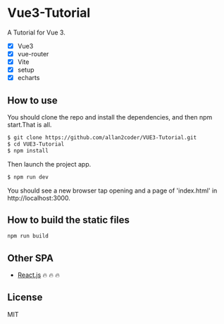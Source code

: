 # Vue3-Tutorial
A Tutorial for Vue 3.

-[x] Vue3
-[x] vue-router
-[x] Vite
-[x] setup
-[x] echarts

## How to use
You should clone the repo and install the dependencies, and then npm start.That is all.

```bash
$ git clone https://github.com/allan2coder/VUE3-Tutorial.git
$ cd VUE3-Tutorial
$ npm install
```
Then launch the project app.

```bash
$ npm run dev
```

You should see a new browser tap opening and a page of 'index.html' in http://localhost:3000.

## How to build the static files

``` bash
npm run build
```

## Other SPA
- [React.js](https://github.com/allan2coder/React-SPA) :fire: :fire: :fire:

## License
MIT
